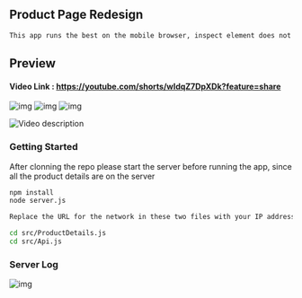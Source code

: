 ## Product Page Redesign
```bash
This app runs the best on the mobile browser, inspect element does not give the best picture of the look and feel of the page
```

## Preview

#### Video Link : https://youtube.com/shorts/wIdqZ7DpXDk?feature=share
![img](https://i.postimg.cc/NGzvzpt2/IMG-4119.png) ![img](https://i.postimg.cc/jSV0s2Ls/IMG-4120.png) ![img](https://i.postimg.cc/QN9jsR0J/IMG-4121.png)

![Video description](https://i.postimg.cc/v8PmhrDc/ezgif-com-video-to-gif.gif)


### Getting Started

After clonning the repo please start the server before running the app, since all the product details are on the server

```bash
npm install
node server.js
```


```bash
Replace the URL for the network in these two files with your IP address

cd src/ProductDetails.js
cd src/Api.js
```







### Server Log


![img](https://i.postimg.cc/xdJ6qy7h/Screenshot-2023-05-03-at-4-26-08-PM.png)

